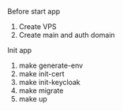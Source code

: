 Before start app

1. Create VPS
2. Create main and auth domain


Init app
1. make generate-env
2. make init-cert
3. make init-keycloak
4. make migrate
5. make up
